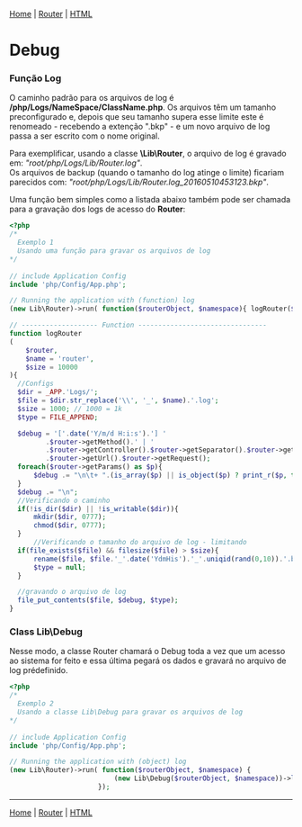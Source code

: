 [Home](https://github.com/sexcod/Tiga/tree/master/php/Lib/Doc/README.md)
 | [Router](https://github.com/sexcod/Tiga/tree/master/php/Lib/Doc/router.md)
 | [HTML](https://github.com/sexcod/Tiga/tree/master/php/Lib/Doc/html.md)


# Debug

### Função Log        
O caminho padrão para os arquivos de log é **/php/Logs/NameSpace/ClassName.php**. Os arquivos têm um tamanho preconfigurado e, depois que seu tamanho supera esse limite este é renomeado - recebendo a extenção ".bkp" - e um novo arquivo de log passa a ser escrito com o nome original.

Para exemplificar, usando a classe **\Lib\Router**, o arquivo de log é gravado em: *"root/php/Logs/Lib/Router.log"*.    
Os arquivos de backup (quando o tamanho do log atinge o limite) ficariam parecidos com: *"root/php/Logs/Lib/Router.log_20160510453123.bkp"*.

Uma função bem simples como a listada abaixo também pode ser chamada para a gravação dos logs de acesso do **Router**:

```php
<?php
/*    
  Exemplo 1   
  Usando uma função para gravar os arquivos de log    
*/   
  
// include Application Config
include 'php/Config/App.php';

// Running the application with (function) log
(new Lib\Router)->run( function($routerObject, $namespace){ logRouter($routerObject, $namespace); } );

// ------------------- Function --------------------------------
function logRouter    
(   
	$router,    
	$name = 'router',     
	$size = 10000   
){    
  //Configs
  $dir = _APP.'Logs/';
  $file = $dir.str_replace('\\', '_', $name).'.log';
  $size = 1000; // 1000 = 1k
  $type = FILE_APPEND;

  $debug = '['.date('Y/m/d H:i:s').'] '
		 .$router->getMethod().' | '
		 .$router->getController().$router->getSeparator().$router->getAction().' | '
		 .$router->getUrl().$router->getRequest();
  foreach($router->getParams() as $p){
	  $debug .= "\n\t+ ".(is_array($p) || is_object($p) ? print_r($p, true) : $p);
  }
  $debug .= "\n";
  //Verificando o caminho
  if(!is_dir($dir) || !is_writable($dir)){
	  mkdir($dir, 0777);
	  chmod($dir, 0777);
  }
	  //Verificando o tamanho do arquivo de log - limitando
  if(file_exists($file) && filesize($file) > $size){
	  rename($file, $file.'_'.date('YdmHis').'_'.uniqid(rand(0,10)).'.bkp');
	  $type = null;
  }

  //gravando o arquivo de log
  file_put_contents($file, $debug, $type);
}   
```   

### Class Lib\Debug   
Nesse modo, a classe Router chamará o Debug toda a vez que um acesso ao sistema for feito e essa última pegará os dados e gravará no arquivo de log prédefinido.

```php
<?php
/*    
  Exemplo 2   
  Usando a classe Lib\Debug para gravar os arquivos de log    
*/  
  
// include Application Config
include 'php/Config/App.php';

// Running the application with (object) log
(new Lib\Router)->run( function($routerObject, $namespace) {
                          (new Lib\Debug($routerObject, $namespace))->log(); 
                      });    
``` 

---
[Home](https://github.com/sexcod/Tiga/tree/master/php/Lib/Doc/README.md)
 | [Router](https://github.com/sexcod/Tiga/tree/master/php/Lib/Doc/router.md)
 | [HTML](https://github.com/sexcod/Tiga/tree/master/php/Lib/Doc/html.md)
